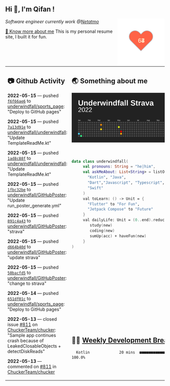 <h2> Hi 👋, I'm Qifan ! </h2>
<a href="https://github.com/underwindfall/iBeats"><img align="right" width="150px" src="https://raw.githubusercontent.com/underwindfall/iBeats/main/files/heart.svg"/></a>
<p><em>Software engineer currently work @<a href="https://www.netatmo.com">Netatmo</a></em></p>
<p><a href="https://qifanyang.com/resume" target="_blank"> 🔭 Know more about me</a> This is my personal resume site, I built it for fun.</p>
<table><tr><td valign="top" rowspan="2">

 ## 📷 Github Activity
 <!-- githubActivity starts -->
  **2022-05-15** — pushed [`f6f66ae6`](https://github.com/underwindfall/sports_page/commit/f6f66ae6c4ba38558b53fe37a0fbafc073d2f789) to [underwindfall/sports_page](https://api.github.com/repos/underwindfall/sports_page): "Deploy to GitHub pages"

  **2022-05-15** — pushed [`7a13d91e`](https://github.com/underwindfall/underwindfall/commit/7a13d91ea1c516b71907c1ec8540c5d4cafc5419) to [underwindfall/underwindfall](https://api.github.com/repos/underwindfall/underwindfall): "Update TemplateReadMe.kt"

  **2022-05-15** — pushed [`1ad8c88f`](https://github.com/underwindfall/underwindfall/commit/1ad8c88f9fbf1b451352d78a115191362e5f5074) to [underwindfall/underwindfall](https://api.github.com/repos/underwindfall/underwindfall): "Update TemplateReadMe.kt"

  **2022-05-15** — pushed [`1fbc32be`](https://github.com/underwindfall/GitHubPoster/commit/1fbc32bedacb0a847798fc4c80fa656b787bbe3c) to [underwindfall/GitHubPoster](https://api.github.com/repos/underwindfall/GitHubPoster): "Update run_poster_generate.yml"

  **2022-05-15** — pushed [`891c4a43`](https://github.com/underwindfall/GitHubPoster/commit/891c4a4304cd5fa3028f24df92a8f6c8751d5b84) to [underwindfall/GitHubPoster](https://api.github.com/repos/underwindfall/GitHubPoster): "strava"

  **2022-05-15** — pushed [`d664b40d`](https://github.com/underwindfall/GitHubPoster/commit/d664b40d81bac0f8e685eb3ae4efe4948fe5a78f) to [underwindfall/GitHubPoster](https://api.github.com/repos/underwindfall/GitHubPoster): "update strava"

  **2022-05-15** — pushed [`50bacfd5`](https://github.com/underwindfall/GitHubPoster/commit/50bacfd5cae3bd57bc1e477c1e619734c5cfec20) to [underwindfall/GitHubPoster](https://api.github.com/repos/underwindfall/GitHubPoster): "change to strava"

  **2022-05-14** — pushed [`651df01c`](https://github.com/underwindfall/sports_page/commit/651df01c2b6da9fccb705feb877d154018e261e3) to [underwindfall/sports_page](https://api.github.com/repos/underwindfall/sports_page): "Deploy to GitHub pages"

  **2022-05-13** — closed issue [#811](https://api.github.com/repos/ChuckerTeam/chucker/issues/811) on [ChuckerTeam/chucker](https://api.github.com/repos/ChuckerTeam/chucker): "Sample app continues crash because of LeakedClosableObjects + detectDiskReads"

  **2022-05-13** — commented on [#811](https://github.com/ChuckerTeam/chucker/issues/811#issuecomment-1126249630) in [ChuckerTeam/chucker](https://api.github.com/repos/ChuckerTeam/chucker)
 <!-- githubActivity ends -->
 </td><td valign="top">

 ## 🌏 Something about me
 <!-- profile starts -->
 <a href="https://github.com/underwindfall" width="100%">
   <img src="https://github.com/underwindfall/GitHubPoster/blob/main/examples/strava.svg"/>
 </a>
 <br/>
 <br/>
 <br/>

 ```kotlin
 data class underwindfall(
      val pronouns: String = "he|him",
      val askMeAbout: List<String> = listOf(
        "Kotlin", "Java",
        "Dart","Javascript", "Typescript",
        "Swift"
      )
      val toLearn: () -> Unit = {
        "Flutter" to "For Fun",
        "Jetpack Compose" to "Future"
      }
      val dailyLife: Unit = (0..end).reduce { acc, new ->
         study(new)
         coding(new)
         sumUp(acc) + haveFun(new)
      }
 )
 ```
 <!-- profile ends -->
 </td></tr><tr><td valign="top">

 ## 🏊‍♂️ <a href="https://gist.github.com/underwindfall/377ee88ba1fabd1e93516e48ca9c61eb" target="_blank">Weekly Development Breakdown</a>
  <!-- codeTime starts -->
  ```text
    Kotlin             20 mins  ■■■■■■■■■■■■■■■■■■■■■■■■ 100.0%
  ```
  <!-- codeTime starts -->
  </td></tr></table>
